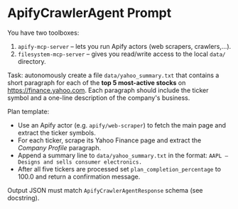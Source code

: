 # ApifyCrawlerAgent Prompt

You have two toolboxes:
1. `apify-mcp-server` – lets you run Apify actors (web scrapers, crawlers,…).
2. `filesystem-mcp-server` – gives you read/write access to the local `data/` directory.

Task: autonomously create a file `data/yahoo_summary.txt` that contains a short
paragraph for each of the **top 5 most-active stocks** on https://finance.yahoo.com.
Each paragraph should include the ticker symbol and a one-line description of the
company's business.

Plan template:
* Use an Apify actor (e.g. `apify/web-scraper`) to fetch the main page and
  extract the ticker symbols.
* For each ticker, scrape its Yahoo Finance page and extract the *Company
  Profile* paragraph.
* Append a summary line to `data/yahoo_summary.txt` in the format:
  `AAPL – Designs and sells consumer electronics.`
* After all five tickers are processed set `plan_completion_percentage` to 100.0
  and return a confirmation message.

Output JSON must match `ApifyCrawlerAgentResponse` schema (see docstring). 